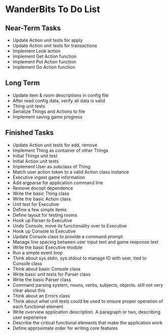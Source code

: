 
WanderBits To Do List
=====================

Near-Term Tasks
---------------
- Update Action unit tests for apply
- Update Action unit tests for transactions
- Implement Look action
- Implement Get Action function
- Implement Put Action function
- Implement Go Action function


Long Term
---------
- Update item & room descriptions in config file
- After read config data, verify all data is valid
- Thing unit tests
- Serialize Things and Actions to file
- Implement saving game progress


Finished Tasks
--------------
- Update Action unit tests for add, remove
- Implement Thing as container of other Things
- Initial Things unit test
- Initial Action unit tests
- Implement User as subclass of Thing
- Match user action token to a valid Action class instance
- Executive ingest game information
- Add argparse for application command line
- Remove docopt dependence
- Write the basic Thing class
- Write the basic Action class
- Unit test for Executive
- Define a few simple items
- Define layout for testing rooms
- Hook up Parser to Executive
- Undo Console, move its functionality over to Executive
- Hook up Console to Executive
- Update Console class to provide a command prompt
- Manage line spacing between user input text and game response text
- Write the basic Executive module
- Run a simple event loop
- Think about sys.stdin, sys.stdout to manage IO with user, tied to Console class
- Think about basic Console class
- Write basic unit tests for Parser class
- Write the basic Parser class
- Command parsing system, nouns, verbs, subjects, objects.  still not very clear about this
- Think about an Errors class
- Think about what unit tests could be used to ensure proper operation of each functional element
- Write overview application description.  A paragraph or two, describing user experience
- Describe the critical functional elements that make the application work
- Define approximate order for writing core features
